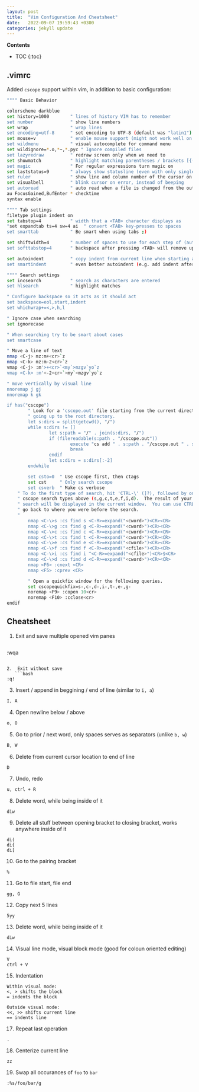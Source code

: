 ```yaml
---
layout: post
title:  "Vim Configuration And Cheatsheet"
date:   2022-09-07 19:59:43 +0300
categories: jekyll update
---
```


**Contents**
* TOC
{:toc}
## .vimrc

Added `cscope` support within vim, in addition to basic configuration:
```bash
"""" Basic Behavior

colorscheme darkblue
set history=1000        " lines of history VIM has to remember
set number              " show line numbers
set wrap                " wrap lines
set encoding=utf-8      " set encoding to UTF-8 (default was "latin1")
set mouse=v             " enable mouse support (might not work well on Mac OS X)
set wildmenu            " visual autocomplete for command menu
set wildignore=*.o,*~,*.pyc " Ignore compiled files
set lazyredraw          " redraw screen only when we need to
set showmatch           " highlight matching parentheses / brackets [{()}]
set magic               " For regular expressions turn magic on
set laststatus=9        " always show statusline (even with only single window)
set ruler               " show line and column number of the cursor on right side of statusline                                                                                      set noswapfile
set visualbell          " blink cursor on error, instead of beeping
set autoread            " auto read when a file is changed from the outside
au FocusGained,BufEnter * checktime
syntax enable

"""" Tab settings
filetype plugin indent on
set tabstop=4           " width that a <TAB> character displays as
"set expandtab ts=4 sw=4 ai  " convert <TAB> key-presses to spaces
set smarttab            " Be smart when using tabs ;)

set shiftwidth=4        " number of spaces to use for each step of (auto)indent
set softtabstop=4       " backspace after pressing <TAB> will remove up to this many spaces

set autoindent          " copy indent from current line when starting a new line
set smartindent         " even better autoindent (e.g. add indent after '{')

"""" Search settings
set incsearch           " search as characters are entered
set hlsearch            " highlight matches

" Configure backspace so it acts as it should act
set backspace=eol,start,indent
set whichwrap+=<,>,h,l

" Ignore case when searching
set ignorecase

" When searching try to be smart about cases
set smartcase

" Move a line of text
nmap <C-j> mz:m+<cr>`z
nmap <C-k> mz:m-2<cr>`z
vmap <C-j> :m'>+<cr>`<my`>mzgv`yo`z
vmap <C-k> :m'<-2<cr>`>my`<mzgv`yo`z

" move vertically by visual line
nnoremap j gj
nnoremap k gk

if has("cscope")
        " Look for a 'cscope.out' file starting from the current directory,
        " going up to the root directory.
        let s:dirs = split(getcwd(), "/")
        while s:dirs != []
                let s:path = "/" . join(s:dirs, "/")
                if (filereadable(s:path . "/cscope.out"))
                        execute "cs add " . s:path . "/cscope.out " . s:path . " -v"
                        break
                endif
                let s:dirs = s:dirs[:-2]
        endwhile

        set csto=0  " Use cscope first, then ctags
        set cst     " Only search cscope
        set csverb  " Make cs verbose
    " To do the first type of search, hit 'CTRL-\' (]?), followed by one of the
    " cscope search types above (s,g,c,t,e,f,i,d).  The result of your cscope
    " search will be displayed in the current window.  You can use CTRL-T to
    " go back to where you were before the search.
    "
        nmap <C-\>s :cs find s <C-R>=expand("<cword>")<CR><CR>
        nmap <C-\>g :cs find g <C-R>=expand("<cword>")<CR><CR>
        nmap <C-\>c :cs find c <C-R>=expand("<cword>")<CR><CR>
        nmap <C-\>t :cs find t <C-R>=expand("<cword>")<CR><CR>
        nmap <C-\>e :cs find e <C-R>=expand("<cword>")<CR><CR>
        nmap <C-\>f :cs find f <C-R>=expand("<cfile>")<CR><CR>
        nmap <C-\>i :cs find i ^<C-R>=expand("<cfile>")<CR>$<CR>
        nmap <C-\>d :cs find d <C-R>=expand("<cword>")<CR><CR>
        nmap <F6> :cnext <CR>
        nmap <F5> :cprev <CR>

        " Open a quickfix window for the following queries.
        set cscopequickfix=s-,c-,d-,i-,t-,e-,g-
        noremap <F9> :copen 10<cr>
        noremap <F10> :cclose<cr>
endif
```

## Cheatsheet

1. Exit and save multiple opened vim panes
   ```bash
:wqa
```

2.  Exit without save
   ```bash
:q!
```

3.  Insert / append in beggining / end of line (similar to `i, a`)
   ```bash
I, A
```

4.  Open newline below / above
   ```bash
o, O
```

5.  Go to prior / next word, only spaces serves as separators (unlike `b, w`)
   ```bash
B, W
```

6.  Delete from current cursor location to end of line
   ```bash
D
```

7.  Undo, redo
   ```bash
u, ctrl + R
```

8.  Delete word, while being inside of it
```
diw
```
 
 9. Delete all stuff between opening bracket to closing bracket, works anywhere inside of it
```
di(
di{
di[
```

10.  Go to the pairing bracket
```
%
```
 
11. Go to file start, file end
```
gg, G
```
 
12.  Copy next 5 lines
```
5yy
```
 
13.  Delete word, while being inside of it
```
diw
```
 
14.  Visual line mode, visual block mode (good for coloun oriented editing)
```
V
ctrl + V
```
 
15. Indentation
```
Within visual mode:
<, > shifts the block
= indents the block 

Outside visual mode:
<<, >> shifts current line
== indents line
```
17. Repeat last operation
```
.
```
 
18.  Centerize current line
```
zz
```
 
19.  Swap all occurances of `foo` to `bar`
```
:%s/foo/bar/g
```
 